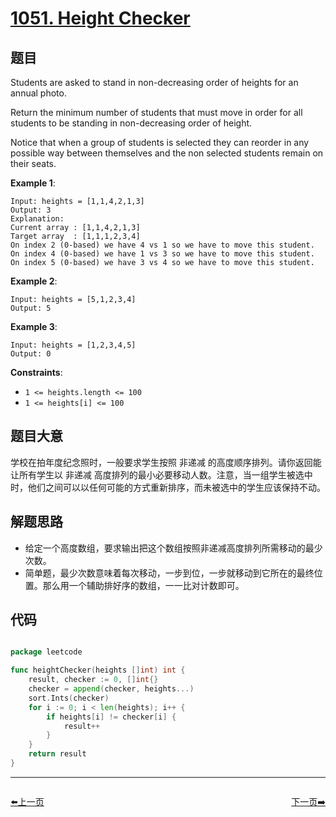 # [1051. Height Checker](https://leetcode.com/problems/height-checker/)


## 题目

Students are asked to stand in non-decreasing order of heights for an annual photo.

Return the minimum number of students that must move in order for all students to be standing in non-decreasing order of height.

Notice that when a group of students is selected they can reorder in any possible way between themselves and the non selected students remain on their seats.

**Example 1**:

```
Input: heights = [1,1,4,2,1,3]
Output: 3
Explanation: 
Current array : [1,1,4,2,1,3]
Target array  : [1,1,1,2,3,4]
On index 2 (0-based) we have 4 vs 1 so we have to move this student.
On index 4 (0-based) we have 1 vs 3 so we have to move this student.
On index 5 (0-based) we have 3 vs 4 so we have to move this student.
```

**Example 2**:

```
Input: heights = [5,1,2,3,4]
Output: 5
```

**Example 3**:

```
Input: heights = [1,2,3,4,5]
Output: 0
```

**Constraints**:

- `1 <= heights.length <= 100`
- `1 <= heights[i] <= 100`

## 题目大意

学校在拍年度纪念照时，一般要求学生按照 非递减 的高度顺序排列。请你返回能让所有学生以 非递减 高度排列的最小必要移动人数。注意，当一组学生被选中时，他们之间可以以任何可能的方式重新排序，而未被选中的学生应该保持不动。


## 解题思路

- 给定一个高度数组，要求输出把这个数组按照非递减高度排列所需移动的最少次数。
- 简单题，最少次数意味着每次移动，一步到位，一步就移动到它所在的最终位置。那么用一个辅助排好序的数组，一一比对计数即可。

## 代码

```go

package leetcode

func heightChecker(heights []int) int {
	result, checker := 0, []int{}
	checker = append(checker, heights...)
	sort.Ints(checker)
	for i := 0; i < len(heights); i++ {
		if heights[i] != checker[i] {
			result++
		}
	}
	return result
}

```


----------------------------------------------
<div style="display: flex;justify-content: space-between;align-items: center;">
<p><a href="https://books.halfrost.com/leetcode/ChapterFour/1049.Last-Stone-Weight-II/">⬅️上一页</a></p>
<p><a href="https://books.halfrost.com/leetcode/ChapterFour/1052.Grumpy-Bookstore-Owner/">下一页➡️</a></p>
</div>
